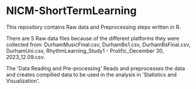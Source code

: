 # NICM-ShortTermLearning
This repository contains Raw data and Preprocessing steps written in R. 

There are 5 Raw data files because of the different platforms they were collected from: DurhamMusicFinal.csv, DurhamBs1.csv, DurhamBsFinal.csv, DurhamUni.csv, RhythmLearning_Study1 - Prolific_December 30, 2023_12.09.csv.

The 'Data Reading and Pre-processing' Reads and preprocesses the data and creates compilied data to be used in the analysis in 'Statistics and Visualization'. 
